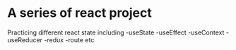 # A series of react project

Practicing different react state including
-useState
-useEffect
-useContext
-useReducer
-redux
-route etc
